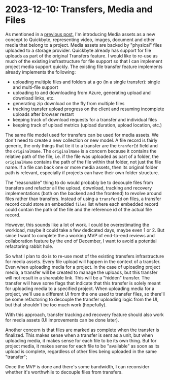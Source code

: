 # 2023-12-10: Transfers, Media and Files

As mentioned in a [previous post](2023-12-08-brainstroming-project-reviews.md), I'm introducing Media assets as a new concept to Quickbyte, representing video, images, document and other media that belong to a project. Media assets are backed by "physical" files uploaded to a storage provider. Quickbyte already has support for file uploads as part of the original Transfers feature. I would like to re-use as much of the existing insfrastructure for file support so that I can implement project media support quickly. The existing file transfer feature implements already implements the following:
- uploading multiple files and folders at a go (in a single transfer): single and multi-file support
- uploading to and downloading from Azure, generating upload and download links, etc.
- generating zip download on the fly from multiple files
- tracking transfer upload progress on the client and resuming incomplete uploads after browser restart
- keeping track of download requests for a transfer and individual files
- keeping track of upload metrics (upload duration, upload location, etc.)

The same file model used for transfers can be used for media assets. We don't need to create a new collection or new model. A file record is fairly generic, the only things that tie it to a transfer are the `tranferId` field and the `originalName`. The `originalName` is a concern because it contains the relative path of the file, i.e. if the file was uploaded as part of a folder, the `originalName` contains the path of the file within that folder, not just the file name. If a file can back one or more media assets, then its original folder path is relevant, especially if projects can have their own folder structure.

The "reasonable" thing to do would probably be to decouple files from transfers and refactor all the upload, download, tracking and recovery implementations (both on the backend and the frontend) to revolve around files rather than transfers. Instead of using a `transferId` on files, a transfer record could store an embedded `files` list where each embedded record could contain the path of the file and the reference id of the actual file record.

However, this sounds like a lot of work. I could be overestimating the workload, maybe it could take a few dedicated days, maybe even 1 or 2. But since I want to complete the a working MVP of end-to-end reviews and collaboration feature by the end of December, I want to avoid a potential refactoring rabbit hole.

So what I plan to do is to re-use most of the existing transfers infrastructure for media assets. Every file upload will happen in the context of a transfer. Even when uploading media for a project. In the case of uploading project media, a transfer will be created to manage the uploads, but this transfer will not result in a shareable link. This will be a "hidden" transfer. The transfer will have some flags that indicate that this transfer is solely meant for uploading media to a specified project. When uploading media for a project, we'll use  a different UI from the one used to transfer files, so there'll be some refactoring to decouple the transfer uploading logic from the UI, but that shouldn't be too much work (hopefully).

With this approach, transfer tracking and recovery feature should also work for media assets (UI improvements can be done later).

Another concern is that files are marked as complete when the transfer is finalized. This makes sense when a transfer is sent as a unit, but when uploading media, it makes sense for each file to be its own thing. But for project media, it makes sense for each file to be "available" as soon as its upload is complete, regardless of other files being uploaded in the same "transfer";

Once the MVP is done and there's some bandwidth, I can reconsider whether it's worthwhile to decouple files from transfers.
